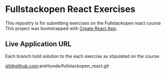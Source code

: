 # Fullstackopen React Exercises

This repositry is for submitting exercises on the Fullstackopen react course
This project was bootstrapped with [Create React App](https://github.com/facebook/create-react-app).

## Live Application URL

Each branch hold solution to the each exercise as stipulated on the course

git@github.com:arehtunde/fullstackopen_react.git
